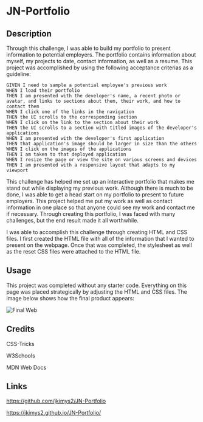 # JN-Portfolio

## Description

Through this challenge, I was able to build my portfolio to present information to potential employers. The portfolio contains information about myself, my projects to date, contact information, as well as a resume. This project was accomplished by using the following acceptance criterias as a guideline:

```
GIVEN I need to sample a potential employee's previous work
WHEN I load their portfolio
THEN I am presented with the developer's name, a recent photo or avatar, and links to sections about them, their work, and how to contact them
WHEN I click one of the links in the navigation
THEN the UI scrolls to the corresponding section
WHEN I click on the link to the section about their work
THEN the UI scrolls to a section with titled images of the developer's applications
WHEN I am presented with the developer's first application
THEN that application's image should be larger in size than the others
WHEN I click on the images of the applications
THEN I am taken to that deployed application
WHEN I resize the page or view the site on various screens and devices
THEN I am presented with a responsive layout that adapts to my viewport
```

This challenge has helped me set up an interactive portfolio that makes me stand out while displaying my previous work. Although there is much to be done, I was able to get a head start on my portfolio to present to future employers. This project helped me put my work as well as contact information in one place so that anyone could see my work and contact me if necessary. Through creating this portfolio, I was faced with many challenges, but the end result made it all worthwhile.

I was able to accomplish this challenge through creating HTML and CSS files. I first created the HTML file with all of the information that I wanted to present on the webpage. Once that was completed, the stylesheet as well as the reset CSS files were attached to the HTML file.

## Usage

This project was completed without any starter code. Everything on this page was placed strategically by adjusting the HTML and CSS files. The image below shows how the final product appears:

![Final Web](./Assets/images/finalscreen.png)

## Credits

CSS-Tricks

W3Schools

MDN Web Docs

## Links

https://github.com/jkimys2/JN-Portfolio

https://jkimys2.github.io/JN-Portfolio/

